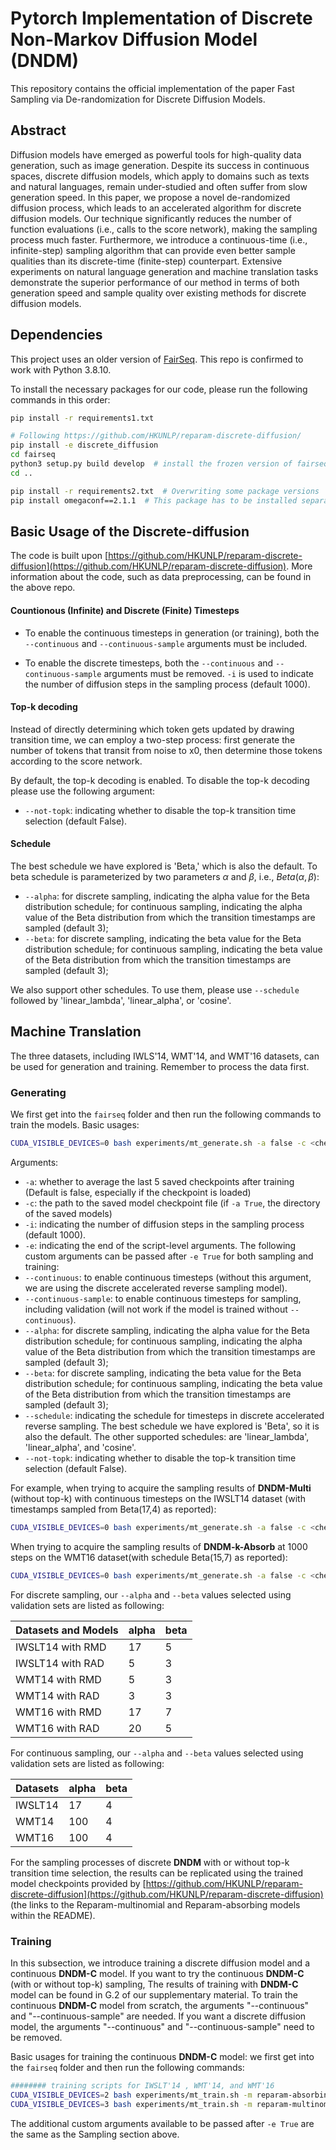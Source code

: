 # Pytorch Implementation of Discrete Non-Markov Diffusion Model (DNDM)

This repository contains the official implementation of the paper Fast Sampling via De-randomization for Discrete Diffusion Models.

## Abstract

Diffusion models have emerged as powerful tools for high-quality data generation, such as image generation. Despite its success in continuous spaces, discrete diffusion models, which apply to domains such as texts and natural languages, remain under-studied and often suffer from slow generation speed. In this paper, we propose a novel de-randomized diffusion process, which leads to an accelerated algorithm for discrete diffusion models.  Our technique significantly reduces the number of function evaluations (i.e., calls to the score network), making the sampling process much faster. Furthermore, we introduce a continuous-time (i.e., infinite-step) sampling algorithm that can provide even better sample qualities than its discrete-time (finite-step) counterpart. Extensive experiments on natural language generation and machine translation tasks demonstrate the superior performance of our method in terms of both generation speed and sample quality over existing methods for discrete diffusion models.

## Dependencies

This project uses an older version of [FairSeq](https://github.com/facebookresearch/fairseq). 
This repo is confirmed to work with Python 3.8.10.

To install the necessary packages for our code, please run the following commands in this order:

```bash
pip install -r requirements1.txt

# Following https://github.com/HKUNLP/reparam-discrete-diffusion/
pip install -e discrete_diffusion
cd fairseq
python3 setup.py build develop  # install the frozen version of fairseq
cd ..

pip install -r requirements2.txt  # Overwriting some package versions
pip install omegaconf==2.1.1  # This package has to be installed separately after hydra-core
```



## Basic Usage of the Discrete-diffusion
The code is built upon [https://github.com/HKUNLP/reparam-discrete-diffusion](https://github.com/HKUNLP/reparam-discrete-diffusion). More information about the code, such as data preprocessing, can be found in the above repo.

#### Countionous (Infinite) and Discrete (Finite) Timesteps
- To enable the continuous timesteps in generation (or training), both the `--continuous` and `--continuous-sample` arguments must be included. 

- To enable the discrete timesteps, both the `--continuous` and `--continuous-sample` arguments must be removed. `-i` is used to indicate the number of diffusion steps in the sampling process (default 1000).



#### Top-k decoding 
Instead of directly determining which token gets updated by drawing transition time, we can employ a two-step process: first generate the number of tokens that transit from noise to x0, then determine those tokens according to the score network.

By default, the top-k decoding is enabled. To disable the top-k decoding please use the following argument:

- `--not-topk`: indicating whether to disable the top-k transition time selection (default False).

#### Schedule
The best schedule we have explored is 'Beta,' which is also the default. To beta schedule is parameterized by two parameters $\alpha$ and $\beta$, i.e., $Beta(\alpha, \beta)$:

- `--alpha`: for discrete sampling, indicating the alpha value for the Beta distribution schedule; for continuous sampling, indicating the alpha value of the Beta distribution from which the transition timestamps are sampled (default 3);
- `--beta`: for discrete sampling, indicating the beta value for the Beta distribution schedule; for continuous sampling, indicating the beta value of the Beta distribution from which the transition timestamps are sampled (default 3);

We also support other schedules. To use them, please use `--schedule` followed by 'linear_lambda', 'linear_alpha', or 'cosine'.



## Machine Translation
The three datasets, including IWLS'14, WMT'14, and WMT'16 datasets, can be used for generation and training. Remember to process the data first.

### Generating
We first get into the `fairseq` folder and then run the following commands to train the models. Basic usages:
```bash
CUDA_VISIBLE_DEVICES=0 bash experiments/mt_generate.sh -a false -c <checkpoint_path> -d <iwslt/wmt14/wmt16> -e True
```

Arguments:
- `-a`: whether to average the last 5 saved checkpoints after training (Default is false, especially if the checkpoint is loaded)
- `-c`: the path to the saved model checkpoint file (if `-a True`, the directory of the saved models) 
- `-i`: indicating the number of diffusion steps in the sampling process (default 1000).
- `-e`: indicating the end of the script-level arguments.
The following custom arguments can be passed after `-e True` for both sampling and training:
- `--continuous`: to enable continuous timesteps (without this argument, we are using the discrete accelerated reverse sampling model).
- `--continuous-sample`: to enable continuous timesteps for sampling, including validation (will not work if the model is trained without `--continuous`).
- `--alpha`: for discrete sampling, indicating the alpha value for the Beta distribution schedule; for continuous sampling, indicating the alpha value of the Beta distribution from which the transition timestamps are sampled (default 3);
- `--beta`: for discrete sampling, indicating the beta value for the Beta distribution schedule; for continuous sampling, indicating the beta value of the Beta distribution from which the transition timestamps are sampled (default 3);
- `--schedule`: indicating the schedule for timesteps in discrete accelerated reverse sampling.
        The best schedule we have explored is 'Beta', so it is also the default.
        The other supported schedules: are 'linear_lambda', 'linear_alpha', and 'cosine'.
- `--not-topk`: indicating whether to disable the top-k transition time selection (default False).

For example, when trying to acquire the sampling results of **DNDM-Multi** (without top-k) with continuous timesteps on the IWSLT14 dataset (with timestamps sampled from Beta(17,4) as reported):
```bash
CUDA_VISIBLE_DEVICES=0 bash experiments/mt_generate.sh -a false -c <checkpoint_path> -d wmt -e True --continuous --continuous-sample --alpha 17 --beta 4 --not-topk
```

When trying to acquire the sampling results of **DNDM-k-Absorb** at 1000 steps on the WMT16 dataset(with schedule Beta(15,7) as reported):
```bash
CUDA_VISIBLE_DEVICES=0 bash experiments/mt_generate.sh -a false -c <checkpoint_path> -d wmt -i 1000 -e True --alpha 15 --beta 7 --schedule Beta
```

For discrete sampling, our `--alpha` and `--beta` values selected using validation sets are listed as following:

| Datasets and Models | alpha | beta |
|---------------------|-------|------|
| IWSLT14 with RMD    | 17    | 5    |
| IWSLT14 with RAD    | 5     | 3    |
| WMT14 with RMD      | 5     | 3    |
| WMT14 with RAD      | 3     | 3    |
| WMT16 with RMD      | 17    | 7    |
| WMT16 with RAD      | 20    | 5    |

For continuous sampling, our `--alpha` and `--beta` values selected using validation sets are listed as following:

| Datasets | alpha | beta |
|----------|-------|------|
| IWSLT14  | 17    | 4    |
| WMT14    | 100   | 4    |
| WMT16    | 100   | 4    |


For the sampling processes of discrete **DNDM** with or without top-k transition time selection, the results can be replicated using the trained model checkpoints provided by [https://github.com/HKUNLP/reparam-discrete-diffusion](https://github.com/HKUNLP/reparam-discrete-diffusion) (the links to the Reparam-multinomial and Reparam-absorbing models within the README).


### Training
In this subsection, we introduce training a discrete diffusion model and a continuous **DNDM-C** model. If you want to try the continuous **DNDM-C** (with or without top-k) sampling, The results of training with **DNDM-C** model can be found in G.2 of our supplementary material. To train the continuous **DNDM-C** model from scratch,  the arguments "--continuous" and "--continuous-sample" are needed. If you want a discrete diffusion model, the arguments "--continuous" and "--continuous-sample" need to be removed.

Basic usages for training the continuous **DNDM-C** model: we first get into the `fairseq` folder and then run the following commands:
```bash
######## training scripts for IWSLT'14 , WMT'14, and WMT'16 
CUDA_VISIBLE_DEVICES=2 bash experiments/mt_train.sh -m reparam-absorbing -d <iwslt/wmt14/wmt16> -s default -e True  --continuous --continuous-sample --q-sample-mode coupled  --store-ema --label-smoothing 0.1 --reweighting-type linear
CUDA_VISIBLE_DEVICES=3 bash experiments/mt_train.sh -m reparam-multinomial -d <iwslt/wmt14/wmt16> -s default -e True  --continuous --continuous-sample --not-diffusing-special-sym --q-sample-mode coupled --store-ema --label-smoothing 0.1 --reweighting-type linear
```

The additional custom arguments available to be passed after `-e True` are the same as the Sampling section above.






